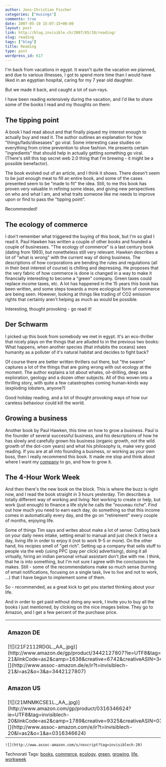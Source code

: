 ```yaml
---
author: Jens-Christian Fischer
categories: ["musings"]
comments: true
date: 2007-05-10 15:07:15+00:00
layout: post
link: http://blog.invisible.ch/2007/05/10/reading/
slug: reading
tags: ["blog"]
title: Reading
type: post
wordpress_id: 617
---
```


I'm back from vacations in egypt. It wasn't quite the vacation we planned, and due to various illnesses, I got to spend more time than I would have liked in an egyptian hospital, caring for my 7 year old daughter.

But we made it back, and caught a lot of sun-rays.

I have been reading extensively during the vacation, and I'd like to share some of the books I read and my thoughts on them:


## The tipping point


A book I had read about and that finally piqued my interest enough to actually buy and read it. The author outlines an explanation for how "things/fads/disesases" go viral. Some interesting case studies on everything from crime prevention to shoe fashion. He presents certain "ingredients" that should help in actually getting something go viral. (There's still this top secret web 2.0 thing that I'm brewing - it might be a possible benefactor). 

The book evolved out of an article, and I think it shows. There doesn't seem to be just enough meat to fill an entire book, and some of the cases presented seem to be "made to fit" the idea. Still, to me this book has proven very valuable in refining some ideas, and giving new perspectives on who and what I am, and what traits someone like me needs to improve upon or find to pass the "tipping point". 

Recommended!



## The ecology of commerce



I don't remember what triggered the buying of this book, but I'm so glad I read it. Paul Hawken has written a couple of other books and founded a couple of businesses. "The ecology of commerce" is a last century book (dating from 1993), but nonetheless still very relevant. Hawken describes a lot of "what is wrong" with the current way of doing business. The descriptions of how corporations are bending the rules and regulations (all in their best interest of course) is chilling and depressing. 
He proposes that the very fabric of how commerce is done is changed in a way to make it financially interesting to become a "green" company. Green taxes could replace income taxes, etc. A lot has happened in the 15 years this book has been written, and some steps towards a more ecological form of commerce are being seen. However, looking at things like trading of CO2 emission rights that certainly aren't helping as much as would be possible. 

Interesting, thought provoking - go read it!



## Der Schwarm


I picked up this book from somebody we met in egypt. It's an eco-thriller that nicely plays on the things that are alluded to in the previous two books: What happens, when another species (that inhabits the oceans) sees humanity as a polluter of it's natural habitat and decides to fight back?

Of course there are better written thrillers out there, but "the swarm" captures a lot of the things that are going wrong with out ecology at the moment. The author explains a lot about whales, oil-drilling, deep sea exploration, geology and a dozen other subjects. All of this woven into a thrilling story, with quite a few catastrophes coming human-kinds way (exploding lobsters, anyone?)

Good holiday reading, and a lot of thought provoking ways of how our careless behaviour could kill the world.



## Growing a business


Another book by Paul Hawken, this time on how to grow a business. Paul is the founder of several successful business, and his descriptions of how he has slowly and carefully grown his business (organic growth, not the wild growth of the dot-com years) and what his philosophy is, make very good reading. 
If you are at all into founding a business, or working as your own boss, then I really recommend this book. It made me stop and think about where I want my [company](http://www.invisible.ch) to go, and how to grow it. 



## The 4-Hour Work Week


And then there's the new book on the block. This is where the buzz is right now, and I read the book straight in 3 hours yesterday. Tim describes a totally different way of working and living: Not working to create or help, but work (just enough) to finance a life style he calls the "nouveau riche". Find out how much you need to earn each day, do something so that this income comes in automatically every day, and the go on "retirement" every couple of months, enjoying life.

Some of things Tim says and writes about make a lot of sense: Cutting back on your daily news intake, setting email to manual and just check it twice a day, living life in order to enjoy it (not to work 9-5 or more). On the other hand, his recipies smell of "get rich". Setting up a company that sells stuff to people via the web (using PPC (pay per click) advertising), doing it all virtually, hiring an indian personal virtual assistant don't jibe with me.
I think, that he is into something, but I'm not sure I agree with the conclusions he makes. Still - some of the recommendations make so much sense (turning of email notifications, focusing on a single task, live to live and not to work, ...) that I have begun to implement some of them.

So - recommended, as a great kick to get you started thinking about your life.

And in order to get paid without doing any work, I invite you to buy all the books I just mentioned, by clicking on the nice images below. They go to Amazon, and I get a few percent of the purchase price.



<table >
<tr >

<td colspan="5" >

### Amazon DE

</td></tr>
<tr >

<td >
[![](21F2112RDGL._AA_.jpg)](http://www.amazon.de/gp/product/3442127807?ie=UTF8&tag=invisiblech-21&linkCode=as2&camp=1638&creative=6742&creativeASIN=3442127807)![](http://www.assoc-amazon.de/e/ir?t=invisiblech-21&l=as2&o=3&a=3442127807)

</td>
<td >
[![](21J94DD7Z0L._AA_.jpg)](http://www.amazon.de/gp/product/0671671642?ie=UTF8&tag=invisiblech-21&linkCode=as2&camp=1638&creative=6742&creativeASIN=0671671642)![](http://www.assoc-amazon.de/e/ir?t=invisiblech-21&l=as2&o=3&a=0671671642)

</td>
<td >
[![](21QP6Z840JL._AA_.jpg)](http://www.amazon.de/gp/product/0887307043?ie=UTF8&tag=invisiblech-21&linkCode=as2&camp=1638&creative=6742&creativeASIN=0887307043)![](http://www.assoc-amazon.de/e/ir?t=invisiblech-21&l=as2&o=3&a=0887307043)

</td>
<td >
[![](21NffZ4UHwL._AA_.jpg)](http://www.amazon.de/gp/product/0307353133?ie=UTF8&tag=invisiblech-21&linkCode=as2&camp=1638&creative=6742&creativeASIN=0307353133)![](http://www.assoc-amazon.de/e/ir?t=invisiblech-21&l=as2&o=3&a=0307353133)

</td>
<td >
[![](11EETS8P3VL._AA_.jpg)](http://www.amazon.de/gp/product/3462033743?ie=UTF8&tag=invisiblech-21&linkCode=as2&camp=1638&creative=6742&creativeASIN=3462033743)![](http://www.assoc-amazon.de/e/ir?t=invisiblech-21&l=as2&o=3&a=3462033743)

</td></tr>
<tr >

<td colspan="4" >

### Amazon US

</td></tr>
<tr >
<tr >

<td >
[![](21MNMKCSE1L._AA_.jpg)](http://www.amazon.com/gp/product/0316346624?ie=UTF8&tag=invisiblech-20&linkCode=as2&camp=1789&creative=9325&creativeASIN=0316346624)![](http://www.assoc-amazon.com/e/ir?t=invisiblech-20&l=as2&o=1&a=0316346624)

</td>
<td >

[![](211A6H6KHJL._AA_.jpg)](http://www.amazon.com/gp/product/0671671642?ie=UTF8&tag=invisiblech-20&linkCode=as2&camp=1789&creative=9325&creativeASIN=0671671642)![](http://www.assoc-amazon.com/e/ir?t=invisiblech-20&l=as2&o=1&a=0671671642)

</td>
<td >
[![](21QP6Z840JL._AA_.jpg)](http://www.amazon.com/gp/product/0887307043?ie=UTF8&tag=invisiblech-20&linkCode=as2&camp=1789&creative=9325&creativeASIN=0887307043)![](http://www.assoc-amazon.com/e/ir?t=invisiblech-20&l=as2&o=1&a=0887307043)

</td>
<td >
[![](21NffZ4UHwL._AA_.jpg)](http://www.amazon.com/gp/product/0307353133?ie=UTF8&tag=invisiblech-20&linkCode=as2&camp=1789&creative=9325&creativeASIN=0307353133)![](http://www.assoc-amazon.com/e/ir?t=invisiblech-20&l=as2&o=1&a=0307353133)

</td></tr></table>



    ![](http://www.assoc-amazon.com/s/noscript?tag=invisiblech-20)








Technorati Tags: [books](http://www.technorati.com/tag/books), [commerce](http://www.technorati.com/tag/commerce), [ecology](http://www.technorati.com/tag/ecology), [green](http://www.technorati.com/tag/green), [growing](http://www.technorati.com/tag/growing), [life](http://www.technorati.com/tag/life), [workweek](http://www.technorati.com/tag/workweek)
